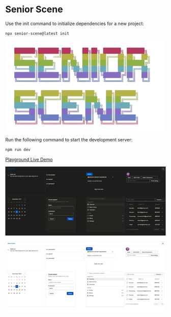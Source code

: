 # Senior Scene

Use the init command to initialize dependencies for a new project:

```bash
npx senior-scene@latest init
```

![Senior Scene logo](./public/images/logo.png)

Run the following command to start the development server:

```bash
npm run dev
```

[Playground Live Demo](https://senior-scene-demo.vercel.app/)

![Live Demo dark](./public/images/dark.png)

![Live Demo light](./public/images/light.png)
